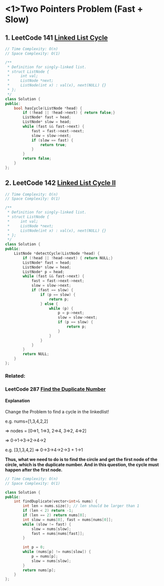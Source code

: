 # <1>Two Pointers Problem (Fast + Slow)

## 1. LeetCode 141 [Linked List Cycle](https://leetcode.com/problems/linked-list-cycle/)

```c++
// Time Complexity: O(n)
// Space Complexity: O(1)

/**
 * Definition for singly-linked list.
 * struct ListNode {
 *     int val;
 *     ListNode *next;
 *     ListNode(int x) : val(x), next(NULL) {}
 * };
 */
class Solution {
public:
    bool hasCycle(ListNode *head) {
        if (!head || !head->next) { return false;}
        ListNode* fast = head;
        ListNode* slow = head;
        while (fast && fast->next) {
            fast = fast->next->next;
            slow = slow->next;
            if (slow == fast) {
                return true;
            }
        }
        return false;
    }
};
```



## 2. LeetCode 142 [Linked List Cycle II](https://leetcode.com/problems/linked-list-cycle-ii/)

```c++
// Time Complexity: O(n)
// Space Complexity: O(1)

/**
 * Definition for singly-linked list.
 * struct ListNode {
 *     int val;
 *     ListNode *next;
 *     ListNode(int x) : val(x), next(NULL) {}
 * };
 */
class Solution {
public:
    ListNode *detectCycle(ListNode *head) {
        if (!head || !head->next) { return NULL;}
        ListNode* fast = head;
        ListNode* slow = head;
        ListNode* p = head;
        while (fast && fast->next) {
            fast = fast->next->next;
            slow = slow->next;
            if (fast == slow) {
                if (p == slow) {
                    return p;
                } else {
                    while (p) {
                        p = p->next;
                        slow = slow->next;
                        if (p == slow) {
                            return p;
                        }
                    }
                }
            }
        }
        return NULL;
    }
};
```



### Related:

### LeetCode 287 [Find the Duplicate Number](https://leetcode.com/problems/find-the-duplicate-number/)

#### Explanation

Change the Problem to find a cycle in the linkedlist!

e.g. nums=[1,3,4,2,2]

=> nodes = [0=>1, 1=>3, 2=>4, 3=>2, 4=>2]

=> 0->1->3->2->4->2



e.g. [3,1,3,4,2] => 0->3->4->2->3 + 1->1

**Thus, what we need to do is to find the circle and get the first node of the circle, which is the duplicate number. And in this question, the cycle must happen after the first node.**

```c++
// Time Complexity: O(n)
// Space Complexity: O(1)

class Solution {
public:
    int findDuplicate(vector<int>& nums) {
        int len = nums.size(); // len should be larger than 1
        if (len < 2) return -1;
        if (len == 2) return nums[0];
        int slow = nums[0], fast = nums[nums[0]];
        while (slow != fast) {
            slow = nums[slow];
            fast = nums[nums[fast]];
        }
        
        int p = 0;
        while (nums[p] != nums[slow]) {
            p = nums[p];
            slow = nums[slow];
        }
        return nums[p];
    }
};
```











































